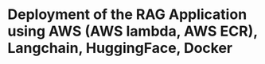 # Deployment of the RAG Application using AWS (AWS lambda, AWS ECR), Langchain, HuggingFace, Docker


